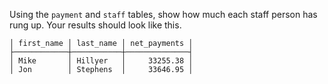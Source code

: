 
Using the `payment` and `staff` tables, show how much each
staff person has rung up. Your results should look like this.

```
│ first_name │ last_name │ net_payments │
├────────────┼───────────┼──────────────┤
│ Mike       │ Hillyer   │     33255.38 │
│ Jon        │ Stephens  │     33646.95 │
```